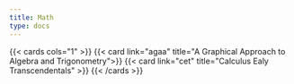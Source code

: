 ```yaml
---
title: Math
type: docs
---
```


{{< cards cols="1" >}}
{{< card link="agaa" title="A Graphical Approach to Algebra and Trigonometry">}}
{{< card link="cet" title="Calculus Ealy Transcendentals" >}}
{{< /cards >}}
